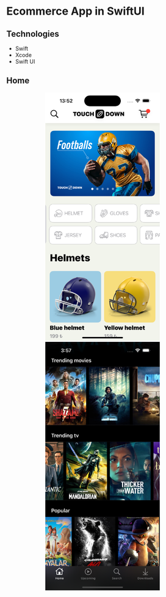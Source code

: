 # Ecommerce App in SwiftUI

## Technologies
- Swift
- Xcode 
- Swift UI

## Home ##
<p align="center">
  <img width="300" height="650" src="https://github.com/ahmethakanyldrm/iOS-Ecommerce/blob/main/Images/Simulator Screenshot - iPhone 15 - 2024-02-08 at 13.52.04.png">
   <img width="300" height="650" src="https://github.com/ahmethakanyldrm/NetflixCloneMvvm/blob/main/Images/hom2.png">
    
</p>

